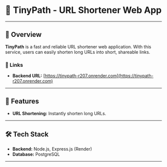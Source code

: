 # 🔗 **TinyPath - URL Shortener Web App**

---

## 🚀 **Overview**

**TinyPath** is a fast and reliable URL shortener web application. With this service, users can easily shorten long URLs into short, shareable links.

### 🔗 Links

- **Backend URL:** [https://tinypath-r207.onrender.com](https://tinypath-r207.onrender.com)

---

## 📜 **Features**

- **URL Shortening:** Instantly shorten long URLs.

---

## 🛠️ **Tech Stack**

- **Backend:** Node.js, Express.js (Render)
- **Database:** PostgreSQL

---

